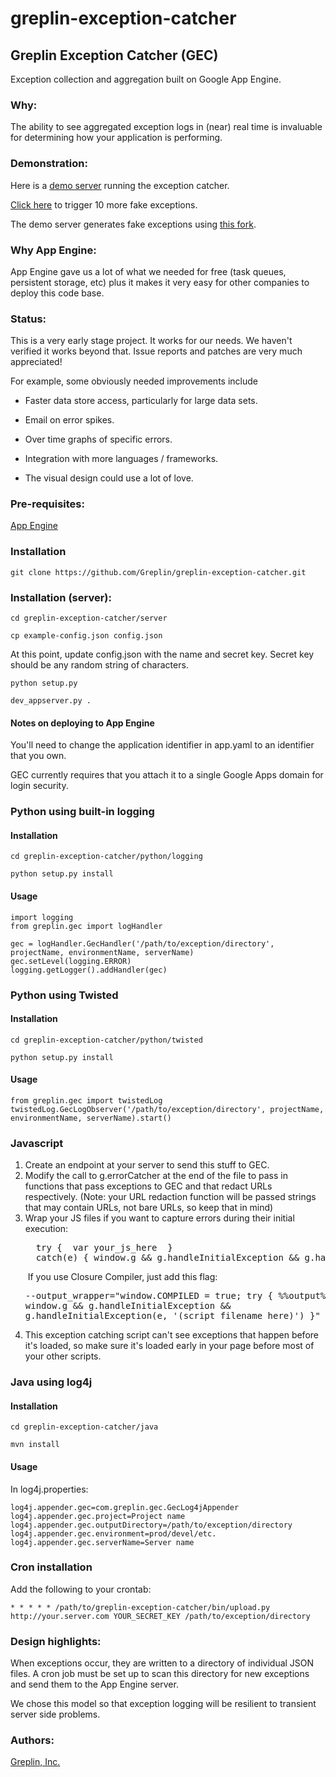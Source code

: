 greplin-exception-catcher
=====================

Greplin Exception Catcher (GEC)
----------------------------

Exception collection and aggregation built on Google App Engine.


### Why:

The ability to see aggregated exception logs in (near) real time is invaluable for determining how your application is
performing.


### Demonstration:

Here is a [demo server](http://gecdemo.appspot.com) running the exception catcher.

[Click here](http:/gecdemo.appspot.com/error) to trigger 10 more fake exceptions.

The demo server generates fake exceptions using [this fork](http://github.com/robbywalker/greplin-exception-catcher).


### Why App Engine:

App Engine gave us a lot of what we needed for free (task queues, persistent storage, etc) plus it makes it very easy
for other companies to deploy this code base.


### Status:

This is a very early stage project.  It works for our needs.  We haven't verified it works beyond that.  Issue reports
and patches are very much appreciated!

For example, some obviously needed improvements include

* Faster data store access, particularly for large data sets.

* Email on error spikes.

* Over time graphs of specific errors.

* Integration with more languages / frameworks.

* The visual design could use a lot of love.


### Pre-requisites:

[App Engine](http://code.google.com/appengine/)


### Installation

    git clone https://github.com/Greplin/greplin-exception-catcher.git


### Installation (server):

    cd greplin-exception-catcher/server

    cp example-config.json config.json

At this point, update config.json with the name and secret key.  Secret key should be any random string of characters.

    python setup.py

    dev_appserver.py .

#### Notes on deploying to App Engine

You'll need to change the application identifier in app.yaml to an identifier that you own.

GEC currently requires that you attach it to a single Google Apps domain for login security.


### Python using built-in logging

#### Installation

    cd greplin-exception-catcher/python/logging

    python setup.py install


#### Usage

    import logging
    from greplin.gec import logHandler

    gec = logHandler.GecHandler('/path/to/exception/directory', projectName, environmentName, serverName)
    gec.setLevel(logging.ERROR)
    logging.getLogger().addHandler(gec)



### Python using Twisted

#### Installation

    cd greplin-exception-catcher/python/twisted

    python setup.py install

#### Usage

    from greplin.gec import twistedLog
    twistedLog.GecLogObserver('/path/to/exception/directory', projectName, environmentName, serverName).start()


### Javascript

1. Create an endpoint at your server to send this stuff to GEC.
2. Modify the call to g.errorCatcher at the end of the file to pass in functions that pass exceptions to GEC and that
   redact URLs respectively. (Note: your URL redaction function will be passed strings that may contain URLs, not bare
   URLs, so keep that in mind)
3. Wrap your JS files if you want to capture errors during their initial execution:
    <pre>  try {  var your_js_here  }
     catch(e) { window.g && g.handleInitialException && g.handleInitialException(e, '(script filename here)') }</pre>
    If you use Closure Compiler, just add this flag: <pre>
   --output_wrapper="window.COMPILED = true; try { %%output%% } catch(e) { window.g && g.handleInitialException && g.handleInitialException(e, '(script filename here)') }"</pre>
4. This exception catching script can't see exceptions that happen before it's loaded, so make sure it's loaded early in
   your page before most of your other scripts.

### Java using log4j

#### Installation

    cd greplin-exception-catcher/java

    mvn install

#### Usage

In log4j.properties:

    log4j.appender.gec=com.greplin.gec.GecLog4jAppender
    log4j.appender.gec.project=Project name
    log4j.appender.gec.outputDirectory=/path/to/exception/directory
    log4j.appender.gec.environment=prod/devel/etc.
    log4j.appender.gec.serverName=Server name


### Cron installation

Add the following to your crontab:

    * * * * * /path/to/greplin-exception-catcher/bin/upload.py http://your.server.com YOUR_SECRET_KEY /path/to/exception/directory


### Design highlights:

When exceptions occur, they are written to a directory of individual JSON files.  A cron job must be set up
to scan this directory for new exceptions and send them to the App Engine server.

We chose this model so that exception logging will be resilient to transient server side problems.


### Authors:

[Greplin, Inc.](http://www.greplin.com)
